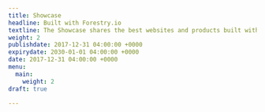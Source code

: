 ```yaml
---
title: Showcase
headline: Built with Forestry.io
textline: The Showcase shares the best websites and products built with Forestry
weight: 2
publishdate: 2017-12-31 04:00:00 +0000
expirydate: 2030-01-01 04:00:00 +0000
date: 2017-12-31 04:00:00 +0000
menu:
  main:
    weight: 2
draft: true

---
```

